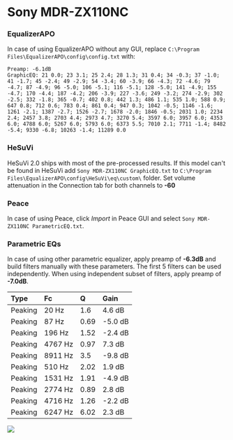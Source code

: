 # Sony MDR-ZX110NC

### EqualizerAPO
In case of using EqualizerAPO without any GUI, replace `C:\Program Files\EqualizerAPO\config\config.txt`
with:
```
Preamp: -6.1dB
GraphicEQ: 21 0.0; 23 3.1; 25 2.4; 28 1.3; 31 0.4; 34 -0.3; 37 -1.0; 41 -1.7; 45 -2.4; 49 -2.9; 54 -3.4; 60 -3.9; 66 -4.3; 72 -4.6; 79 -4.7; 87 -4.9; 96 -5.0; 106 -5.1; 116 -5.1; 128 -5.0; 141 -4.9; 155 -4.7; 170 -4.4; 187 -4.2; 206 -3.9; 227 -3.6; 249 -3.2; 274 -2.9; 302 -2.5; 332 -1.8; 365 -0.7; 402 0.8; 442 1.3; 486 1.1; 535 1.0; 588 0.9; 647 0.8; 712 0.6; 783 0.4; 861 0.4; 947 0.3; 1042 -0.5; 1146 -1.6; 1261 -2.1; 1387 -2.7; 1526 -2.7; 1678 -2.0; 1846 -0.5; 2031 1.0; 2234 2.4; 2457 3.8; 2703 4.4; 2973 4.7; 3270 5.4; 3597 6.0; 3957 6.0; 4353 6.0; 4788 6.0; 5267 6.0; 5793 6.0; 6373 5.5; 7010 2.1; 7711 -1.4; 8482 -5.4; 9330 -6.8; 10263 -1.4; 11289 0.0
```

### HeSuVi
HeSuVi 2.0 ships with most of the pre-processed results. If this model can't be found in HeSuVi add
`Sony MDR-ZX110NC GraphicEQ.txt` to `C:\Program Files\EqualizerAPO\config\HeSuVi\eq\custom\` folder.
Set volume attenuation in the Connection tab for both channels to **-60**

### Peace
In case of using Peace, click *Import* in Peace GUI and select `Sony MDR-ZX110NC ParametricEQ.txt`.

### Parametric EQs
In case of using other parametric equalizer, apply preamp of **-6.3dB** and build filters manually
with these parameters. The first 5 filters can be used independently.
When using independent subset of filters, apply preamp of **-7.0dB**.

| Type    | Fc      |    Q | Gain    |
|:--------|:--------|:-----|:--------|
| Peaking | 20 Hz   | 1.6  | 4.6 dB  |
| Peaking | 87 Hz   | 0.69 | -5.0 dB |
| Peaking | 196 Hz  | 1.52 | -2.4 dB |
| Peaking | 4767 Hz | 0.97 | 7.3 dB  |
| Peaking | 8911 Hz | 3.5  | -9.8 dB |
| Peaking | 510 Hz  | 2.02 | 1.9 dB  |
| Peaking | 1531 Hz | 1.91 | -4.9 dB |
| Peaking | 2774 Hz | 0.89 | 2.8 dB  |
| Peaking | 4716 Hz | 1.26 | -2.2 dB |
| Peaking | 6247 Hz | 6.02 | 2.3 dB  |

![](https://raw.githubusercontent.com/jaakkopasanen/AutoEq/master/results/rtings/sbaf-serious/Sony%20MDR-ZX110NC/Sony%20MDR-ZX110NC.png)